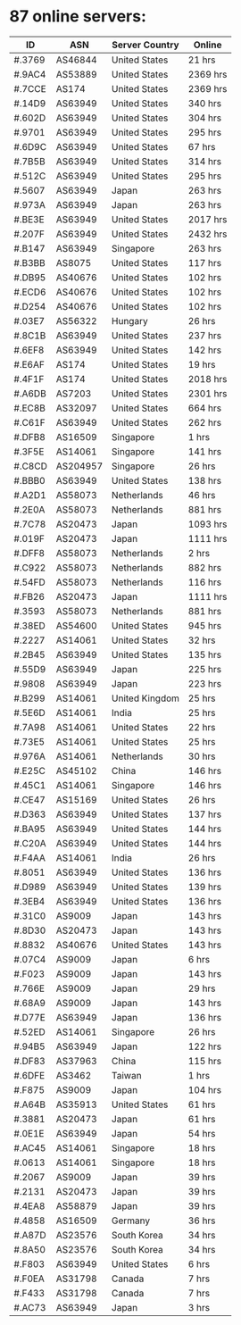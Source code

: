 # 87 online servers:

| ID | ASN | Server Country | Online |
| ------ | ------ | ------ | ------ |
| #.3769 | AS46844 | United States | 21 hrs |
| #.9AC4 | AS53889 | United States | 2369 hrs |
| #.7CCE | AS174 | United States | 2369 hrs |
| #.14D9 | AS63949 | United States | 340 hrs |
| #.602D | AS63949 | United States | 304 hrs |
| #.9701 | AS63949 | United States | 295 hrs |
| #.6D9C | AS63949 | United States | 67 hrs |
| #.7B5B | AS63949 | United States | 314 hrs |
| #.512C | AS63949 | United States | 295 hrs |
| #.5607 | AS63949 | Japan | 263 hrs |
| #.973A | AS63949 | Japan | 263 hrs |
| #.BE3E | AS63949 | United States | 2017 hrs |
| #.207F | AS63949 | United States | 2432 hrs |
| #.B147 | AS63949 | Singapore | 263 hrs |
| #.B3BB | AS8075 | United States | 117 hrs |
| #.DB95 | AS40676 | United States | 102 hrs |
| #.ECD6 | AS40676 | United States | 102 hrs |
| #.D254 | AS40676 | United States | 102 hrs |
| #.03E7 | AS56322 | Hungary | 26 hrs |
| #.8C1B | AS63949 | United States | 237 hrs |
| #.6EF8 | AS63949 | United States | 142 hrs |
| #.E6AF | AS174 | United States | 19 hrs |
| #.4F1F | AS174 | United States | 2018 hrs |
| #.A6DB | AS7203 | United States | 2301 hrs |
| #.EC8B | AS32097 | United States | 664 hrs |
| #.C61F | AS63949 | United States | 262 hrs |
| #.DFB8 | AS16509 | Singapore | 1 hrs |
| #.3F5E | AS14061 | Singapore | 141 hrs |
| #.C8CD | AS204957 | Singapore | 26 hrs |
| #.BBB0 | AS63949 | United States | 138 hrs |
| #.A2D1 | AS58073 | Netherlands | 46 hrs |
| #.2E0A | AS58073 | Netherlands | 881 hrs |
| #.7C78 | AS20473 | Japan | 1093 hrs |
| #.019F | AS20473 | Japan | 1111 hrs |
| #.DFF8 | AS58073 | Netherlands | 2 hrs |
| #.C922 | AS58073 | Netherlands | 882 hrs |
| #.54FD | AS58073 | Netherlands | 116 hrs |
| #.FB26 | AS20473 | Japan | 1111 hrs |
| #.3593 | AS58073 | Netherlands | 881 hrs |
| #.38ED | AS54600 | United States | 945 hrs |
| #.2227 | AS14061 | United States | 32 hrs |
| #.2B45 | AS63949 | United States | 135 hrs |
| #.55D9 | AS63949 | Japan | 225 hrs |
| #.9808 | AS63949 | Japan | 223 hrs |
| #.B299 | AS14061 | United Kingdom | 25 hrs |
| #.5E6D | AS14061 | India | 25 hrs |
| #.7A98 | AS14061 | United States | 22 hrs |
| #.73E5 | AS14061 | United States | 25 hrs |
| #.976A | AS14061 | Netherlands | 30 hrs |
| #.E25C | AS45102 | China | 146 hrs |
| #.45C1 | AS14061 | Singapore | 146 hrs |
| #.CE47 | AS15169 | United States | 26 hrs |
| #.D363 | AS63949 | United States | 137 hrs |
| #.BA95 | AS63949 | United States | 144 hrs |
| #.C20A | AS63949 | United States | 144 hrs |
| #.F4AA | AS14061 | India | 26 hrs |
| #.8051 | AS63949 | United States | 136 hrs |
| #.D989 | AS63949 | United States | 139 hrs |
| #.3EB4 | AS63949 | United States | 136 hrs |
| #.31C0 | AS9009 | Japan | 143 hrs |
| #.8D30 | AS20473 | Japan | 143 hrs |
| #.8832 | AS40676 | United States | 143 hrs |
| #.07C4 | AS9009 | Japan | 6 hrs |
| #.F023 | AS9009 | Japan | 143 hrs |
| #.766E | AS9009 | Japan | 29 hrs |
| #.68A9 | AS9009 | Japan | 143 hrs |
| #.D77E | AS63949 | Japan | 136 hrs |
| #.52ED | AS14061 | Singapore | 26 hrs |
| #.94B5 | AS63949 | Japan | 122 hrs |
| #.DF83 | AS37963 | China | 115 hrs |
| #.6DFE | AS3462 | Taiwan | 1 hrs |
| #.F875 | AS9009 | Japan | 104 hrs |
| #.A64B | AS35913 | United States | 61 hrs |
| #.3881 | AS20473 | Japan | 61 hrs |
| #.0E1E | AS63949 | Japan | 54 hrs |
| #.AC45 | AS14061 | Singapore | 18 hrs |
| #.0613 | AS14061 | Singapore | 18 hrs |
| #.2067 | AS9009 | Japan | 39 hrs |
| #.2131 | AS20473 | Japan | 39 hrs |
| #.4EA8 | AS58879 | Japan | 39 hrs |
| #.4858 | AS16509 | Germany | 36 hrs |
| #.A87D | AS23576 | South Korea | 34 hrs |
| #.8A50 | AS23576 | South Korea | 34 hrs |
| #.F803 | AS63949 | United States | 6 hrs |
| #.F0EA | AS31798 | Canada | 7 hrs |
| #.F433 | AS31798 | Canada | 7 hrs |
| #.AC73 | AS63949 | Japan | 3 hrs |

